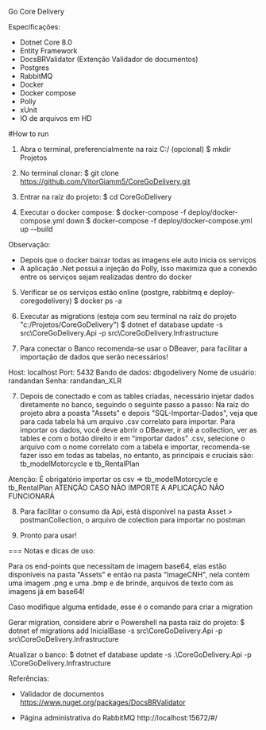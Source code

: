 Go Core Delivery

Especificações:
- Dotnet Core 8.0
- Entity Framework
- DocsBRValidator (Extenção Validador de documentos)
- Postgres
- RabbitMQ
- Docker
- Docker compose
- Polly
- xUnit
- IO de arquivos em HD

#How to run
1. Abra o terminal, preferencialmente na raiz C:/ (opcional)
$ mkdir Projetos

2. No terminal clonar:
$ git clone https://github.com/VitorGiamm5/CoreGoDelivery.git

3. Entrar na raíz do projeto:
$ cd CoreGoDelivery

4. Executar o docker compose:
$ docker-compose -f deploy/docker-compose.yml down
$ docker-compose -f deploy/docker-compose.yml up --build

Observação:
- Depois que o docker baixar todas as imagens ele auto inicia os serviços
- A aplicação .Net possui a injeção do Polly, isso maximiza que a conexão entre os serviços sejam realizadas dentro do docker

5. Verificar se os serviços estão online (postgre, rabbitmq e deploy-coregodelivery)
$ docker ps -a

7. Executar as migrations (esteja com seu terminal na raíz do projeto "c:/Projetos/CoreGoDelivery")
$ dotnet ef database update -s src\CoreGoDelivery.Api -p src\CoreGoDelivery.Infrastructure

8. Para conectar o Banco recomenda-se usar o DBeaver, para facilitar a importação de dados que serão necessários!

Host: localhost
Port: 5432
Bando de dados: dbgodelivery
Nome de usuário: randandan
Senha: randandan_XLR

7. Depois de conectado e com as tables criadas, necessário injetar dados diretamente no banco, seguindo o seguinte passo a passo:
Na raiz do projeto abra a poasta "Assets" e depois "SQL-Importar-Dados", veja que para cada tabela há um arquivo .csv correlato para importar.
Para importar os dados, você deve abrrir o DBeaver, ir até a collection, ver as tables e com o botão direito ir em "importar dados" .csv, selecione o arquivo com o nome correlato com a tabela e importar, recomenda-se fazer isso em todas as tabelas, no entanto, as principais e cruciais são: tb_modelMotorcycle e tb_RentalPlan

Atenção:
É obrigatório importar os csv => tb_modelMotorcycle e tb_RentalPlan
ATENÇÃO CASO NÃO IMPORTE A APLICAÇÃO NÃO FUNCIONARÁ

8. Para facilitar o consumo da Api, está disponível na pasta Asset > postmanCollection, o arquivo de colection para importar no postman

9. Pronto para usar!

===
Notas e dicas de uso:

Para os end-points que necessitam de imagem base64, elas estão disponíveis na pasta "Assets" e então na pasta "ImageCNH", nela contém uma imagem .png e uma .bmp e de brinde, arquivos de texto com as imagens já em base64!

Caso modifique alguma entidade, esse é o comando para criar a migration

Gerar migration, considere abrir o Powershell na pasta raiz do projeto: 
$ dotnet ef migrations add InicialBase -s src\CoreGoDelivery.Api -p src\CoreGoDelivery.Infrastructure

Atualizar o banco:
$ dotnet ef database update -s .\CoreGoDelivery.Api -p .\CoreGoDelivery.Infrastructure

Referências:

- Validador de documentos
https://www.nuget.org/packages/DocsBRValidator

- Página administrativa do RabbitMQ
http://localhost:15672/#/